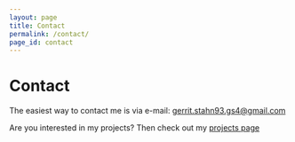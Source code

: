 ```yaml
---
layout: page
title: Contact
permalink: /contact/
page_id: contact
---
```


# Contact
The easiest way to contact me is via e-mail: [gerrit.stahn93.gs4@gmail.com](gerrit.stahn93.gs4@gmail.com)

Are you interested in my projects? Then check out my [projects page]()
